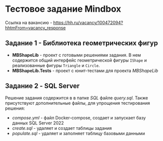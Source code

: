 # Тестовое задание Mindbox

Ссылка на вакансию - https://hh.ru/vacancy/100472094?hhtmFrom=vacancy_response

## Задание 1 - Библиотека геометрических фигур

- **MBShapeLib** - проект с готовыми решениями задания. В нем содержится общий интерфейс геометрической фигуры `IShape` и реализованные фигуры `Triangle` и `Circle`.
- **MBShapeLib.Tests** - проект с юнит-тестами для проекта *MBShapeLib*

## Задание 2 - SQL Server

Решение задания содержится в в папке *SQL* файле *query.sql*. Также присутствуют дополнительные файлы, для упрощения тестирования решения:
- *compose.yml* - файл Docker-compose, создает и запускает базу данных SQL Server 2022
- *create.sql* - удаляет и создает таблицы задания
- *populate.sql* - удаляет и заполняет таблицу базовыми данными